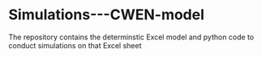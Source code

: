 # Simulations---CWEN-model
The repository contains the determinstic Excel model and python code to conduct simulations on that Excel sheet
